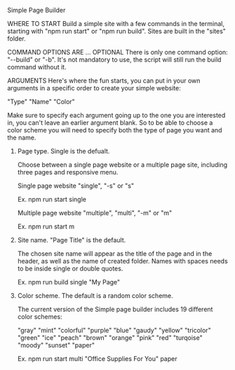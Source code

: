 Simple Page Builder

WHERE TO START
Build a simple site with a few commands in the terminal, starting with "npm run start" or "npm run build". Sites are built in the "sites" folder.

COMMAND OPTIONS ARE ... OPTIONAL
There is only one command option: "--build" or "-b". It's not mandatory to use, the script will still run the build command without it.

ARGUMENTS
Here's where the fun starts, you can put in your own arguments in a specific order to create your simple website:

"Type" "Name" "Color"

Make sure to specify each argument going up to the one you are interested in, you can't leave an earlier argument blank. So to be able to choose a color scheme you will need to specify both the type of page you want and the name.

1. Page type. Single is the defualt.

	Choose between a single page website or a multiple page site, including three pages and responsive menu.

	Single page website
	"single", "-s" or "s"

	Ex. npm run start single

	Multiple page website
	"multiple", "multi", "-m" or "m"

	Ex. npm run start m

2. Site name. "Page Title" is the default.

	The chosen site name will appear as the title of the page and in the header, as well as the name of created folder. Names with spaces needs to be inside single or double quotes.

	Ex. npm run build single "My Page"

3. Color scheme. The default is a random color scheme.

	The current version of the Simple page builder includes 19 different color schemes:

	"gray"
	"mint"
	"colorful"
	"purple"
	"blue"
	"gaudy"
	"yellow"
	"tricolor"
	"green"
	"ice"
	"peach"
	"brown"
	"orange"
	"pink"
	"red"
	"turqoise"
	"moody"
	"sunset"
	"paper"

	Ex. npm run start multi "Office Supplies For You" paper